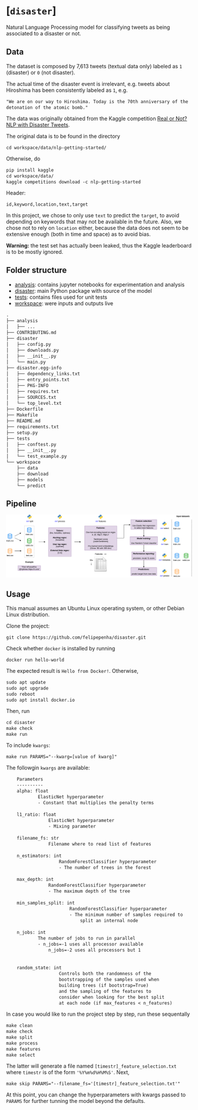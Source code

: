 # [`disaster`]

Natural Language Processing model for classifying tweets as being associated to a disaster or not. 


## Data

The dataset is composed by 7,613 tweets (textual data only) labeled as `1` (disaster) or `0` (not disaster).

The actual time of the disaster event is irrelevant, e.g. tweets about Hiroshima has been consistently labeled as `1`, e.g.

```
"We are on our way to Hiroshima. Today is the 70th anniversary of the detonation of the atomic bomb."
```


The data was originally obtained from the Kaggle competition [Real or Not? NLP with Disaster Tweets](https://www.kaggle.com/c/nlp-getting-started/data).


The original data is to be found in the directory 

```
cd workspace/data/nlp-getting-started/
```


Otherwise, do

```
pip install kaggle
cd workspace/data/
kaggle competitions download -c nlp-getting-started
```


Header:

```
id,keyword,location,text,target
```


In this project, we chose to only use `text` to predict the `target`, to avoid depending on keywords that may not be available in the future. Also, we chose not to rely on `location` either, because the data does not seem to be extensive enough (both in time and space) as to avoid bias.


**Warning:** the test set has actually been leaked, thus the Kaggle leaderboard is to be mostly ignored.


## Folder structure

* [analysis](./analysis/): contains jupyter notebooks for experimentation and analysis
* [disaster](./disaster/): main Python package with source of the model
* [tests](./tests/): contains files used for unit tests
* [workspace](./workspace/): were inputs and outputs live


```
.
├── analysis
│   ├── ...
├── CONTRIBUTING.md
├── disaster
│   ├── config.py
│   ├── downloads.py
│   ├── __init__.py
│   └── main.py
├── disaster.egg-info
│   ├── dependency_links.txt
│   ├── entry_points.txt
│   ├── PKG-INFO
│   ├── requires.txt
│   ├── SOURCES.txt
│   └── top_level.txt
├── Dockerfile
├── Makefile
├── README.md
├── requirements.txt
├── setup.py
├── tests
│   ├── conftest.py
│   ├── __init__.py
│   └── test_example.py
└── workspace
    ├── data
    ├── download
    ├── models
    └── predict
```


## Pipeline

![](/images/disaster_pipeline.png)

## Usage

This manual assumes an Ubuntu Linux operating system, or other Debian Linux distribution.


Clone the project:

```
git clone https://github.com/felipepenha/disaster.git
```


Check whether `docker` is installed by running

```
docker run hello-world
```


The expected result is `Hello from Docker!`. Otherwise,

```
sudo apt update
sudo apt upgrade
sudo reboot
sudo apt install docker.io
```


Then, run

```
cd disaster
make check
make run
```


To include `kwargs`:

```
make run PARAMS="--kwarg=[value of kwarg]"
```


The followgin `kwargs` are available:

```
    Parameters
    ----------
    alpha: float
            ElasticNet hyperparameter
            - Constant that multiplies the penalty terms

    l1_ratio: float
                ElasticNet hyperparameter
                - Mixing parameter

    filename_fs: str
                Filename where to read list of features

    n_estimators: int
                    RandomForestClassifier hyperparameter
                    - The number of trees in the forest

    max_depth: int
                RandomForestClassifier hyperparameter
                - The maximum depth of the tree

    min_samples_split: int
                        RandomForestClassifier hyperparameter
                        - The minimum number of samples required to
                            split an internal node

    n_jobs: int
            The number of jobs to run in parallel
            - n_jobs=-1 uses all processor available
                n_jobs=-2 uses all processors but 1


    random_state: int
                    Controls both the randomness of the
                    bootstrapping of the samples used when
                    building trees (if bootstrap=True)
                    and the sampling of the features to
                    consider when looking for the best split
                    at each node (if max_features < n_features)
```


In case you would like to run the project step by step, run these sequentally

```
make clean
make check
make split
make process
make features
make select
```


The latter will generate a file named `[timestr]_feature_selection.txt` where `timestr` is of the form `'%Y%m%d%H%M%S'`. Next,

```
make skip PARAMS="--filename_fs='[timestr]_feature_selection.txt'"
```


At this point, you can change the hyperparameters with kwargs passed to `PARAMS` for further tunning the model beyond the defaults.




